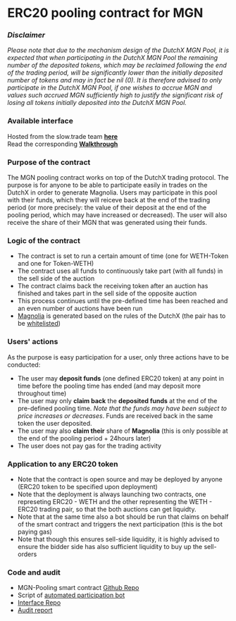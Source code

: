 # ERC20 pooling contract for MGN

### *Disclaimer*
*Please note that due to the mechanism design of the DutchX MGN Pool, it is expected that when participating in the DutchX MGN Pool the remaining number of the deposited tokens, which may be reclaimed following the end of the trading period, will be significantly lower than the initially deposited number of tokens and may in fact be nil (0). It is therefore advised to only participate in the DutchX MGN Pool, if one wishes to accrue MGN and values such accrued MGN sufficiently high to justify the significant risk of losing all tokens initially deposited into the DutchX MGN Pool.*

### Available interface
Hosted from the slow.trade team **[here](https://mgn-pool.slow.trade/)**   
Read the corresponding **[Walkthrough](https://medium.com/@slow_trade/how-to-use-the-dutchx-mgn-pool-interface-e151efe7094b)**

### Purpose of the contract
The MGN pooling contract works on top of the DutchX trading protocol. The purpose is for anyone to be able to participate easily in trades on the DutchX in order to generate Magnolia. 
Users may participate in this pool with their funds, which they will reiceve back at the end of the trading period (or more precisely: the value of their deposit at the end of the pooling period, which may have increased or decreased). 
The user will also receive the share of their MGN that was generated using their funds.

### Logic of the contract
- The contract is set to run a certain amount of time (one for WETH-Token and one for Token-WETH)
- The contract uses all funds to continuously take part (with all funds) in the sell side of the auction
- The contract claims back the receiving token after an auction has finished and takes part in the sell side of the opposite auction
- This process continues until the pre-defined time has been reached and an even number of auctions have  been run
- [Magnolia](https://dutchx.readthedocs.io/en/latest/mechanism.html#magnolia) is generated based on the rules of the DutchX (the pair has to be [whitelisted](https://dutchx.readthedocs.io/en/latest/mechanism.html#whitelist))

### Users' actions
As the purpose is easy participation for a user, only three actions have to be conducted:
- The user may **deposit funds** (one defined ERC20 token) at any point in time before the pooling time has ended (and may deposit more throughout time)
- The user may only **claim back** the **deposited funds** at the end of the pre-defined pooling time. *Note that the funds may have been subject to price increases or decreases*. Funds are received back in the same token the user deposited.
- The user may also **claim their** share of **Magnolia** (this is only possible at the end of the pooling period + 24hours later)
- The user does not pay gas for the trading activity

### Application to any ERC20 token
- Note that the contract is open source and may be deployed by anyone (ERC20 token to be specified upon deployment)
- Note that the deployment is always launching two contracts, one represeting ERC20 - WETH and the other representing the WETH - ERC20 trading pair, so that the both auctions can get liquidty. 
- Note that at the same time also a bot should be run that claims on behalf of the smart contract and triggers the next participation (this is the bot paying gas) 
- Note that though this ensures sell-side liquidity, it is highly advised to ensure the bidder side has also sufficient liquidity to buy up the sell-orders

### Code and audit
- MGN-Pooling smart contract [Github Repo](https://github.com/gnosis/dx-mgn-pool)
- Script of [automated participation bot](https://github.com/gnosis/dx-mgn-pool/tree/master/scripts)  
- [Interface Repo](https://github.com/gnosis/dx-mgn-pool-react)
- [Audit report](https://github.com/g0-group/Audits/blob/master/DX-MGN-POOL.md)
